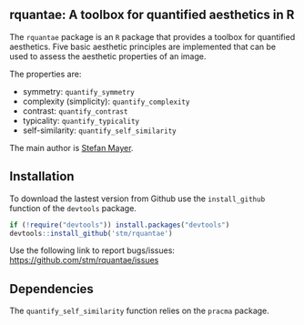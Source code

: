 ## rquantae: A toolbox for quantified aesthetics in R

The `rquantae` package is an `R` package that provides a toolbox for quantified aesthetics. Five basic aesthetic principles are implemented that can be used to assess the aesthetic properties of an image.

The properties are:

* symmetry: `quantify_symmetry`
* complexity (simplicity): `quantify_complexity`
* contrast: `quantify_contrast`
* typicality: `quantify_typicality`
* self-similarity: `quantify_self_similarity`

The main author is [Stefan Mayer](http://github.com/stm/).

## Installation

To download the lastest version from Github use the `install_github` function of the `devtools` package.
```r
if (!require("devtools")) install.packages("devtools")
devtools::install_github('stm/rquantae')
```
Use the following link to report bugs/issues: <https://github.com/stm/rquantae/issues>

## Dependencies
The `quantify_self_similarity` function relies on the `pracma` package. 
